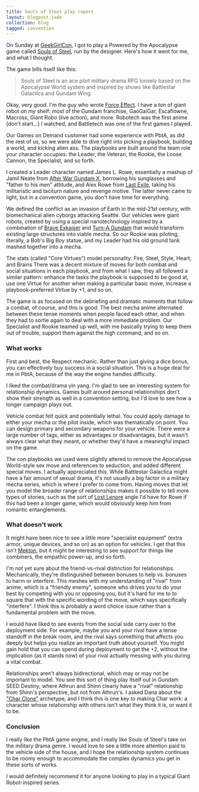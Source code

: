 ```yaml
---
title: Souls of Steel play report
layout: blogpost.jade
collection: blog
tagged: convention
---
```


On Sunday at [GeekGirlCon], I got to play a
Powered by the Apocalypse game called [Souls of Steel],
run by the designer.
Here's how it went for me, and what I thought.

<!-- more -->

The game bills itself like this:

> Souls of Steel is an ace pilot military drama RPG
> loosely based on the Apocalypse World system
> and inspired by shows like Battlestar Galactica and Gundam Wing.

Okay, very good. I'm the guy who wrote [Force Effect].
I have a ton of giant robot on my shelf: most of the Gundam franchise,
GaoGaiGar, Escaflowne, Macross, Giant Robo (live action), and more.
Robotech was the first anime (don't start...) I watched,
and Battletech was one of the first games I played.

Our Games on Demand customer had some experience with PbtA,
as did the rest of us, so we were able to dive right into picking
a playbook, building a world, and kicking alien ass.
The playbooks are built around the team role your character
occupies: the Leader, the Veteran, the Rookie, the Loose Cannon,
the Specialist, and so forth.

I created a Leader character named James L. Rowe,
essentially a mashup of Jamil Neate from
[After War Gundam X](https://en.wikipedia.org/wiki/After_War_Gundam_X),
borrowing his sunglasses and "father to his men" attitude,
and Alex Rowe from
[Last Exile](https://en.wikipedia.org/wiki/Last_Exile),
taking his militaristic and taciturn nature and revenge motive.
The latter never came to light,
but in a convention game, you don't have time for everything.

We defined the conflict as an invasion of Earth in the mid-21st century,
with biomechanical alien cyborgs attacking Seattle.
Our vehicles were giant robots, created by using a special nanotechnology
inspired by a combination of
[Brave Exkaiser](https://en.wikipedia.org/wiki/Brave_Exkaiser)
and [Turn-A Gundam](https://en.wikipedia.org/wiki/Turn_A_Gundam)
that would transform existing large structures into viable mecha.
So our Rookie was piloting, literally, a Bob's Big Boy statue,
and my Leader had his old ground tank mashed together into a mecha.

The stats (called "Core Virtues") model personality:
Fire, Steel, Style, Heart, and Brains
There was a decent mixture of moves for both combat and social situations
in each playbook, and from what I saw, they all followed a similar pattern:
enhance the tasks the playbook is supposed to be good at,
use one Virtue for another when making a particular basic move,
increase a playbook-preferred Virtue by +1, and so on.

The game is as focused on the debriefing and dramatic moments
that follow a combat, of course, and this is good.
The best mecha anime alternated between these tense moments
when people faced each other, and when they had to sortie
again to deal with a more immediate problem.
Our Specialist and Rookie teamed up well,
with me basically trying to keep them out of trouble,
support them against the high command, and so on.

### What works

First and best, the Respect mechanic.
Rather than just giving a dice bonus, you can effectively buy success
in a social situation.
This is a huge deal for me in PbtA, because of the way the engine handles difficulty.

I liked the combat/drama yin yang.
I'm glad to see an interesting system for relationship dynamics.
Games built around personal relationships don't show their strength
as well in a convention setting, but I'd love to see how a longer campaign
plays out.

Vehicle combat felt quick and potentially lethal.
You could apply damage to either your mecha or the pilot inside,
which was thematically on point.
You can design primary and secondary weapons for your vehicle.
There were a large number of tags, either as advantages or
disadvantages, but it wasn't always clear what they meant,
or whether they'd have a meaningful impact on the game.

The con playbooks we used were slightly altered to remove the Apocalypse World-style
sex move and references to seduction, and added different special moves.
I actually appreciated this. While Battlestar Galactica might have
a fair amount of sexual drama, it's not usually a big factor in
a military mecha series, which is where I prefer to come from.
Having moves that let you model the broader range of relationships
makes it possible to tell more types of stories, such as the
sort of [Lost Lenore](http://tvtropes.org/pmwiki/pmwiki.php/Main/TheLostLenore)
angle I'd have for Rowe if this had been a longer game,
which would obviously keep him from romantic entanglements.

### What doesn't work

It might have been nice to see a little more
"specialist equipment" (extra armor, unique devices, and so on)
as an option for vehicles.
I get that this isn't
[Mekton](http://tvtropes.org/pmwiki/pmwiki.php/TabletopGame/Mekton),
but it might be interesting to see support for things like combiners,
the empathic power-up, and so forth.

I'm not yet sure about the friend-vs-rival distinction for
relationships. Mechanically, they're distinguished between
bonuses to help vs. bonuses to harm or interfere.
This meshes with my understanding of "rival" from anime,
which is a "friendly enemy", someone who drives you to do your best
by competing with you or opposing you,
but it's hard for me to to square that with the specific wording
of the move, which says specifically "interfere".
I think this is probably a word choice issue rather than a fundamental
problem with the move.

I would have liked to see events from the social side carry over to the deployment side.
For example, maybe you and your rival have a tense standoff in the break
room, and the rival says something that affects you deeply but helps
you realize an important truth about yourself.
You might gain hold that you can spend during deployment to get the +2,
without the implication (as it stands now)
of your rival actually messing with you during a vital combat.

Relationships aren't always bidirectional, which may or may not be important to model.
You see this sort of thing play itself out in Gundam SEED Destiny,
where Athrun and Shinn clearly have a "rival" relationship from Shinn's
perspective, but not from Athrun's.
I asked Dana about the ["Char Clone"](http://tvtropes.org/pmwiki/pmwiki.php/Main/CharClone) archetype,
and I think this is one key to making Char work:
a character whose relationship with others isn't what they think it is,
or want it to be.

### Conclusion

I really like the PbtA game engine,
and I really like Souls of Steel's take on the military drama genre.
I would love to see a little more attention paid to the vehicle
side of the house,
and I hope the relationship system continues to be roomy
enough to accommodate the complex dynamics you get in these sorts of works.

I would definitely recommend it for anyone looking to play
in a typical Giant Robot-inspired series.

[Force Effect]: /fiction/force-effect.html
[GeekGirlCon]: http://geekgirlcon.com/
[Souls of Steel]: https://plus.google.com/communities/102943199048807904747
